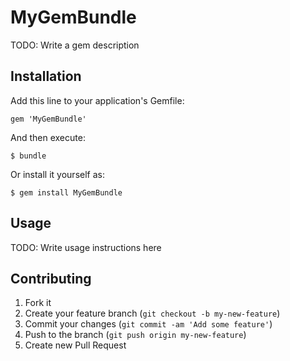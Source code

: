 # MyGemBundle

TODO: Write a gem description

## Installation

Add this line to your application's Gemfile:

    gem 'MyGemBundle'

And then execute:

    $ bundle

Or install it yourself as:

    $ gem install MyGemBundle

## Usage

TODO: Write usage instructions here

## Contributing

1. Fork it
2. Create your feature branch (`git checkout -b my-new-feature`)
3. Commit your changes (`git commit -am 'Add some feature'`)
4. Push to the branch (`git push origin my-new-feature`)
5. Create new Pull Request
